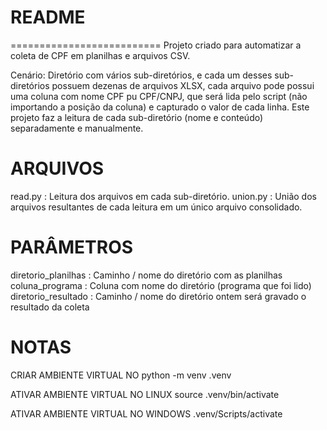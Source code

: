 # README
==========================
Projeto criado para automatizar a coleta de CPF em planilhas e arquivos CSV.

Cenário:
Diretório com vários sub-diretórios, e cada um desses sub-diretórios possuem dezenas de arquivos XLSX, cada arquivo pode possui uma coluna com nome CPF pu CPF/CNPJ, que será lida pelo script (não importando a posição da coluna) e capturado o valor de cada linha. Este projeto faz a leitura de cada sub-diretório (nome e conteúdo) separadamente e manualmente.

# ARQUIVOS
read.py : Leitura dos arquivos em cada sub-diretório.
union.py : União dos arquivos resultantes de cada leitura em um único arquivo consolidado.

# PARÂMETROS

diretorio_planilhas : Caminho / nome do diretório com as planilhas
coluna_programa : Coluna com nome do diretório (programa que foi lido)
diretorio_resultado : Caminho / nome do diretório ontem será gravado o resultado da coleta

# NOTAS

CRIAR AMBIENTE VIRTUAL NO
python -m venv .venv

ATIVAR AMBIENTE VIRTUAL NO LINUX
source .venv/bin/activate

ATIVAR AMBIENTE VIRTUAL NO WINDOWS
.venv/Scripts/activate